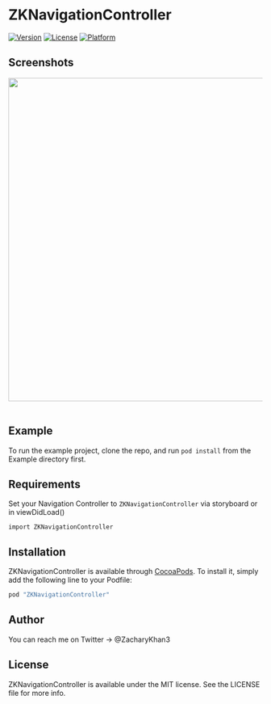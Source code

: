 # ZKNavigationController


[![Version](https://img.shields.io/cocoapods/v/ZKNavigationController.svg?style=flat)](http://cocoapods.org/pods/ZKNavigationController)
[![License](https://img.shields.io/cocoapods/l/ZKNavigationController.svg?style=flat)](http://cocoapods.org/pods/ZKNavigationController)
[![Platform](https://img.shields.io/cocoapods/p/ZKNavigationController.svg?style=flat)](http://cocoapods.org/pods/ZKNavigationController)

## Screenshots

<img src="https://drive.google.com/open?id=0B7TwBg3u0NidWXIzNjRSTFQtMlU" height="640">
&nbsp;

## Example

To run the example project, clone the repo, and run `pod install` from the Example directory first.

## Requirements

Set your Navigation Controller to `ZKNavigationController` via storyboard or in viewDidLoad()

`import ZKNavigationController`

## Installation

ZKNavigationController is available through [CocoaPods](http://cocoapods.org). To install
it, simply add the following line to your Podfile:

```ruby
pod "ZKNavigationController"
```

## Author

You can reach me on Twitter -> @ZacharyKhan3

## License

ZKNavigationController is available under the MIT license. See the LICENSE file for more info.
